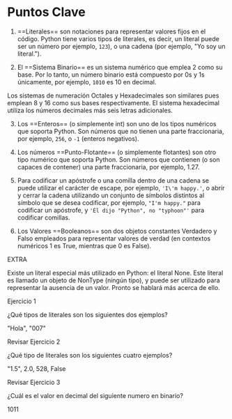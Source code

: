 # Puntos Clave
1. ==Literales== son notaciones para representar valores fijos en el código. Python tiene varios tipos de literales, es decir, un literal puede ser un número por ejemplo, `123`), o una cadena (por ejemplo, "Yo soy un literal.").

2. El ==Sistema Binario== es un sistema numérico que emplea 2 como su base. Por lo tanto, un número binario está compuesto por 0s y 1s únicamente, por ejemplo, `1010` es 10 en decimal.

Los sistemas de numeración Octales y Hexadecimales son similares pues emplean 8 y 16 como sus bases respectivamente. El sistema hexadecimal utiliza los números decimales más seis letras adicionales.

3. Los ==Enteros== (o simplemente int) son uno de los tipos numéricos que soporta Python. Son números que no tienen una parte fraccionaria, por ejemplo, `256`, o `-1` (enteros negativos).

4. Los números ==Punto-Flotante== (o simplemente flotantes) son otro tipo numérico que soporta Python. Son números que contienen (o son capaces de contener) una parte fraccionaria, por ejemplo, 1.27.

5. Para codificar un apóstrofe o una comilla dentro de una cadena se puede utilizar el carácter de escape, por ejemplo, `'I\'m happy.'`, o abrir y cerrar la cadena utilizando un conjunto de símbolos distintos al símbolo que se desea codificar, por ejemplo, `"I'm happy."` para codificar un apóstrofe, y `'Él dijo "Python", no "typhoon"'` para codificar comillas.

6. Los Valores ==Booleanos== son dos objetos constantes Verdadero y Falso empleados para representar valores de verdad (en contextos numéricos 1 es True, mientras que 0 es False).

EXTRA

Existe un literal especial más utilizado en Python: el literal None. Este literal es llamado un objeto de NonType (ningún tipo), y puede ser utilizado para representar la ausencia de un valor. Pronto se hablará más acerca de ello.



Ejercicio 1

¿Qué tipos de literales son los siguientes dos ejemplos?

"Hola", "007"

Revisar
Ejercicio 2

¿Qué tipo de literales son los siguientes cuatro ejemplos?

"1.5", 2.0, 528, False

Revisar
Ejercicio 3

¿Cuál es el valor en decimal del siguiente numero en binario?

1011
